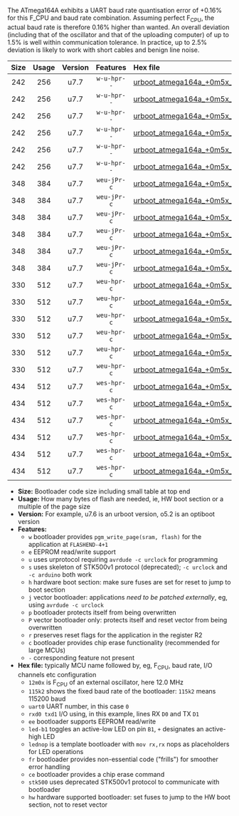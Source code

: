 The ATmega164A exhibits a UART baud rate quantisation error of +0.16% for this F_CPU and baud rate combination. Assuming perfect F<sub>CPU</sub>, the actual baud rate is therefore 0.16% higher than wanted. An overall deviation (including that of the oscillator and that of the uploading computer) of up to 1.5% is well within communication tolerance. In practice, up to 2.5% deviation is likely to work with short cables and benign line noise.

|Size|Usage|Version|Features|Hex file|
|:-:|:-:|:-:|:-:|:--|
|242|256|u7.7|`w-u-hpr--`|[urboot_atmega164a_+0m5x_+++1k2_uart0_rxd0_txd1_led+b0_fr_hw.hex](https://raw.githubusercontent.com/stefanrueger/urboot.hex/main/mcus/atmega164a/external_oscillator/fcpu_+0m5x/br_+++1k2/urboot_atmega164a_+0m5x_+++1k2_uart0_rxd0_txd1_led+b0_fr_hw.hex)|
|242|256|u7.7|`w-u-hpr--`|[urboot_atmega164a_+0m5x_+++1k2_uart0_rxd0_txd1_led+b7_fr_hw.hex](https://raw.githubusercontent.com/stefanrueger/urboot.hex/main/mcus/atmega164a/external_oscillator/fcpu_+0m5x/br_+++1k2/urboot_atmega164a_+0m5x_+++1k2_uart0_rxd0_txd1_led+b7_fr_hw.hex)|
|242|256|u7.7|`w-u-hpr--`|[urboot_atmega164a_+0m5x_+++1k2_uart0_rxd0_txd1_lednop_fr_hw.hex](https://raw.githubusercontent.com/stefanrueger/urboot.hex/main/mcus/atmega164a/external_oscillator/fcpu_+0m5x/br_+++1k2/urboot_atmega164a_+0m5x_+++1k2_uart0_rxd0_txd1_lednop_fr_hw.hex)|
|242|256|u7.7|`w-u-hpr--`|[urboot_atmega164a_+0m5x_+++1k2_uart1_rxd2_txd3_led+b0_fr_hw.hex](https://raw.githubusercontent.com/stefanrueger/urboot.hex/main/mcus/atmega164a/external_oscillator/fcpu_+0m5x/br_+++1k2/urboot_atmega164a_+0m5x_+++1k2_uart1_rxd2_txd3_led+b0_fr_hw.hex)|
|242|256|u7.7|`w-u-hpr--`|[urboot_atmega164a_+0m5x_+++1k2_uart1_rxd2_txd3_led+b7_fr_hw.hex](https://raw.githubusercontent.com/stefanrueger/urboot.hex/main/mcus/atmega164a/external_oscillator/fcpu_+0m5x/br_+++1k2/urboot_atmega164a_+0m5x_+++1k2_uart1_rxd2_txd3_led+b7_fr_hw.hex)|
|242|256|u7.7|`w-u-hpr--`|[urboot_atmega164a_+0m5x_+++1k2_uart1_rxd2_txd3_lednop_fr_hw.hex](https://raw.githubusercontent.com/stefanrueger/urboot.hex/main/mcus/atmega164a/external_oscillator/fcpu_+0m5x/br_+++1k2/urboot_atmega164a_+0m5x_+++1k2_uart1_rxd2_txd3_lednop_fr_hw.hex)|
|348|384|u7.7|`weu-jPr-c`|[urboot_atmega164a_+0m5x_+++1k2_uart0_rxd0_txd1_ee_led+b0_fr_ce.hex](https://raw.githubusercontent.com/stefanrueger/urboot.hex/main/mcus/atmega164a/external_oscillator/fcpu_+0m5x/br_+++1k2/urboot_atmega164a_+0m5x_+++1k2_uart0_rxd0_txd1_ee_led+b0_fr_ce.hex)|
|348|384|u7.7|`weu-jPr-c`|[urboot_atmega164a_+0m5x_+++1k2_uart0_rxd0_txd1_ee_led+b7_fr_ce.hex](https://raw.githubusercontent.com/stefanrueger/urboot.hex/main/mcus/atmega164a/external_oscillator/fcpu_+0m5x/br_+++1k2/urboot_atmega164a_+0m5x_+++1k2_uart0_rxd0_txd1_ee_led+b7_fr_ce.hex)|
|348|384|u7.7|`weu-jPr-c`|[urboot_atmega164a_+0m5x_+++1k2_uart0_rxd0_txd1_ee_lednop_fr_ce.hex](https://raw.githubusercontent.com/stefanrueger/urboot.hex/main/mcus/atmega164a/external_oscillator/fcpu_+0m5x/br_+++1k2/urboot_atmega164a_+0m5x_+++1k2_uart0_rxd0_txd1_ee_lednop_fr_ce.hex)|
|348|384|u7.7|`weu-jPr-c`|[urboot_atmega164a_+0m5x_+++1k2_uart1_rxd2_txd3_ee_led+b0_fr_ce.hex](https://raw.githubusercontent.com/stefanrueger/urboot.hex/main/mcus/atmega164a/external_oscillator/fcpu_+0m5x/br_+++1k2/urboot_atmega164a_+0m5x_+++1k2_uart1_rxd2_txd3_ee_led+b0_fr_ce.hex)|
|348|384|u7.7|`weu-jPr-c`|[urboot_atmega164a_+0m5x_+++1k2_uart1_rxd2_txd3_ee_led+b7_fr_ce.hex](https://raw.githubusercontent.com/stefanrueger/urboot.hex/main/mcus/atmega164a/external_oscillator/fcpu_+0m5x/br_+++1k2/urboot_atmega164a_+0m5x_+++1k2_uart1_rxd2_txd3_ee_led+b7_fr_ce.hex)|
|348|384|u7.7|`weu-jPr-c`|[urboot_atmega164a_+0m5x_+++1k2_uart1_rxd2_txd3_ee_lednop_fr_ce.hex](https://raw.githubusercontent.com/stefanrueger/urboot.hex/main/mcus/atmega164a/external_oscillator/fcpu_+0m5x/br_+++1k2/urboot_atmega164a_+0m5x_+++1k2_uart1_rxd2_txd3_ee_lednop_fr_ce.hex)|
|330|512|u7.7|`weu-hpr-c`|[urboot_atmega164a_+0m5x_+++1k2_uart0_rxd0_txd1_ee_led+b0_fr_ce_hw.hex](https://raw.githubusercontent.com/stefanrueger/urboot.hex/main/mcus/atmega164a/external_oscillator/fcpu_+0m5x/br_+++1k2/urboot_atmega164a_+0m5x_+++1k2_uart0_rxd0_txd1_ee_led+b0_fr_ce_hw.hex)|
|330|512|u7.7|`weu-hpr-c`|[urboot_atmega164a_+0m5x_+++1k2_uart0_rxd0_txd1_ee_led+b7_fr_ce_hw.hex](https://raw.githubusercontent.com/stefanrueger/urboot.hex/main/mcus/atmega164a/external_oscillator/fcpu_+0m5x/br_+++1k2/urboot_atmega164a_+0m5x_+++1k2_uart0_rxd0_txd1_ee_led+b7_fr_ce_hw.hex)|
|330|512|u7.7|`weu-hpr-c`|[urboot_atmega164a_+0m5x_+++1k2_uart0_rxd0_txd1_ee_lednop_fr_ce_hw.hex](https://raw.githubusercontent.com/stefanrueger/urboot.hex/main/mcus/atmega164a/external_oscillator/fcpu_+0m5x/br_+++1k2/urboot_atmega164a_+0m5x_+++1k2_uart0_rxd0_txd1_ee_lednop_fr_ce_hw.hex)|
|330|512|u7.7|`weu-hpr-c`|[urboot_atmega164a_+0m5x_+++1k2_uart1_rxd2_txd3_ee_led+b0_fr_ce_hw.hex](https://raw.githubusercontent.com/stefanrueger/urboot.hex/main/mcus/atmega164a/external_oscillator/fcpu_+0m5x/br_+++1k2/urboot_atmega164a_+0m5x_+++1k2_uart1_rxd2_txd3_ee_led+b0_fr_ce_hw.hex)|
|330|512|u7.7|`weu-hpr-c`|[urboot_atmega164a_+0m5x_+++1k2_uart1_rxd2_txd3_ee_led+b7_fr_ce_hw.hex](https://raw.githubusercontent.com/stefanrueger/urboot.hex/main/mcus/atmega164a/external_oscillator/fcpu_+0m5x/br_+++1k2/urboot_atmega164a_+0m5x_+++1k2_uart1_rxd2_txd3_ee_led+b7_fr_ce_hw.hex)|
|330|512|u7.7|`weu-hpr-c`|[urboot_atmega164a_+0m5x_+++1k2_uart1_rxd2_txd3_ee_lednop_fr_ce_hw.hex](https://raw.githubusercontent.com/stefanrueger/urboot.hex/main/mcus/atmega164a/external_oscillator/fcpu_+0m5x/br_+++1k2/urboot_atmega164a_+0m5x_+++1k2_uart1_rxd2_txd3_ee_lednop_fr_ce_hw.hex)|
|434|512|u7.7|`wes-hpr-c`|[urboot_atmega164a_+0m5x_+++1k2_uart0_rxd0_txd1_ee_led+b0_fr_ce_stk500_hw.hex](https://raw.githubusercontent.com/stefanrueger/urboot.hex/main/mcus/atmega164a/external_oscillator/fcpu_+0m5x/br_+++1k2/urboot_atmega164a_+0m5x_+++1k2_uart0_rxd0_txd1_ee_led+b0_fr_ce_stk500_hw.hex)|
|434|512|u7.7|`wes-hpr-c`|[urboot_atmega164a_+0m5x_+++1k2_uart0_rxd0_txd1_ee_led+b7_fr_ce_stk500_hw.hex](https://raw.githubusercontent.com/stefanrueger/urboot.hex/main/mcus/atmega164a/external_oscillator/fcpu_+0m5x/br_+++1k2/urboot_atmega164a_+0m5x_+++1k2_uart0_rxd0_txd1_ee_led+b7_fr_ce_stk500_hw.hex)|
|434|512|u7.7|`wes-hpr-c`|[urboot_atmega164a_+0m5x_+++1k2_uart0_rxd0_txd1_ee_lednop_fr_ce_stk500_hw.hex](https://raw.githubusercontent.com/stefanrueger/urboot.hex/main/mcus/atmega164a/external_oscillator/fcpu_+0m5x/br_+++1k2/urboot_atmega164a_+0m5x_+++1k2_uart0_rxd0_txd1_ee_lednop_fr_ce_stk500_hw.hex)|
|434|512|u7.7|`wes-hpr-c`|[urboot_atmega164a_+0m5x_+++1k2_uart1_rxd2_txd3_ee_led+b0_fr_ce_stk500_hw.hex](https://raw.githubusercontent.com/stefanrueger/urboot.hex/main/mcus/atmega164a/external_oscillator/fcpu_+0m5x/br_+++1k2/urboot_atmega164a_+0m5x_+++1k2_uart1_rxd2_txd3_ee_led+b0_fr_ce_stk500_hw.hex)|
|434|512|u7.7|`wes-hpr-c`|[urboot_atmega164a_+0m5x_+++1k2_uart1_rxd2_txd3_ee_led+b7_fr_ce_stk500_hw.hex](https://raw.githubusercontent.com/stefanrueger/urboot.hex/main/mcus/atmega164a/external_oscillator/fcpu_+0m5x/br_+++1k2/urboot_atmega164a_+0m5x_+++1k2_uart1_rxd2_txd3_ee_led+b7_fr_ce_stk500_hw.hex)|
|434|512|u7.7|`wes-hpr-c`|[urboot_atmega164a_+0m5x_+++1k2_uart1_rxd2_txd3_ee_lednop_fr_ce_stk500_hw.hex](https://raw.githubusercontent.com/stefanrueger/urboot.hex/main/mcus/atmega164a/external_oscillator/fcpu_+0m5x/br_+++1k2/urboot_atmega164a_+0m5x_+++1k2_uart1_rxd2_txd3_ee_lednop_fr_ce_stk500_hw.hex)|

- **Size:** Bootloader code size including small table at top end
- **Usage:** How many bytes of flash are needed, ie, HW boot section or a multiple of the page size
- **Version:** For example, u7.6 is an urboot version, o5.2 is an optiboot version
- **Features:**
  + `w` bootloader provides `pgm_write_page(sram, flash)` for the application at `FLASHEND-4+1`
  + `e` EEPROM read/write support
  + `u` uses urprotocol requiring `avrdude -c urclock` for programming
  + `s` uses skeleton of STK500v1 protocol (deprecated); `-c urclock` and `-c arduino` both work
  + `h` hardware boot section: make sure fuses are set for reset to jump to boot section
  + `j` vector bootloader: applications *need to be patched externally*, eg, using `avrdude -c urclock`
  + `p` bootloader protects itself from being overwritten
  + `P` vector bootloader only: protects itself and reset vector from being overwritten
  + `r` preserves reset flags for the application in the register R2
  + `c` bootloader provides chip erase functionality (recommended for large MCUs)
  + `-` corresponding feature not present
- **Hex file:** typically MCU name followed by, eg, F<sub>CPU</sub>, baud rate, I/O channels etc configuration
  + `12m0x` is F<sub>CPU</sub> of an external oscillator, here 12.0 MHz
  + `115k2` shows the fixed baud rate of the bootloader: `115k2` means 115200 baud
  + `uart0` UART number, in this case `0`
  + `rxd0 txd1` I/O using, in this example, lines RX `D0` and TX `D1`
  + `ee` bootloader supports EEPROM read/write
  + `led-b1` toggles an active-low LED on pin `B1`, `+` designates an active-high LED
  + `lednop` is a template bootloader with `mov rx,rx` nops as placeholders for LED operations
  + `fr` bootloader provides non-essential code ("frills") for smoother error handling
  + `ce` bootloader provides a chip erase command
  + `stk500` uses deprecated STK500v1 protocol to communicate with bootloader
  + `hw` hardware supported bootloader: set fuses to jump to the HW boot section, not to reset vector
